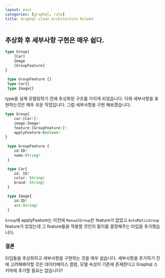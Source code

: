 ```yaml
---
layout: post
categories: [graphql, rule]
title: Graphql clean Architecture Rule#4
---
```

## 추상화 후 세부사항 구현은 매우 쉽다.
```typescript
type Group{
    [Car]
    Image
    [GroupFeature]
}
 
 type GroupFeature {}
 type Car{}
 type Image{}
```
type을 실제 모델링하기 전에 추상화된 구조를 가지게 되었습니다. 이제 세부사항을 표현하는것은 매우 쉬운 작업입니다. 그럼 세부사항을 구현 해보겠습니다.

```typescript
type Group{
    car:[Car!]!
    image:Image!
    feature:[GroupFeature!]!
    applyFeature:Boolean!
}
 
 type GroupFeature {
    id:ID!
    name:String!
 }

 type Car{
    id: ID!
    color: String!
    brand: String!
 }

 type Image{
    id:ID!
    src:String!
 }
```
`Group`에 applyFeature는 이전에 `ManualGroup`은 feature가 없었고 `AutoMaticGroup` feature가 있었는데 그 feature들을 적용할 것인지 말지를 결정해주는 
타입을 추가했습니다.

### 결론
타입들을 추상화하고 세부사항을 구현하는 것을 매우 쉽습니다. 
세부사항을 추가하기 전에 고려해봐야할 것은 데이터베이스 컬럼, 모델 속성이 기존에 존재한다고 Graphql 스키마에 추가할 필요는 없습니다!!